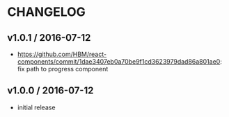 
# CHANGELOG

## v1.0.1 / 2016-07-12

- https://github.com/HBM/react-components/commit/1dae3407eb0a70be9f1cd3623979dad86a801ae0: fix path to progress component

## v1.0.0 / 2016-07-12

- initial release

